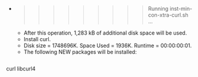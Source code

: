 * >>>>>>>>> Running inst-min-con-xtra-curl.sh ...
  * After this operation, 1,283 kB of additional disk space will be used.
  * Install curl.
  * Disk size = 1748696K. Space Used = 1936K. Runtime = 00:00:00:01.
  * The following NEW packages will be installed:
  ```bash
curl libcurl4
  ```
